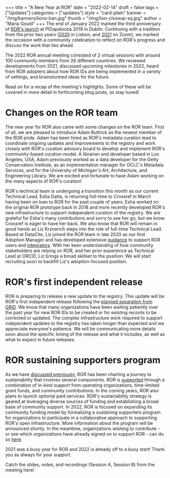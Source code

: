 +++
title = "A New Year at ROR"
date = "2022-02-14"
draft = false
tags = ["Updates"]
categories = ["updates"]
style = "card-plain"
banner = "/img/banners/lions-ban.jpg"
thumb = "/img/lion-closeup-sq.jpg"
author = "Maria Gould"
+++
The end of January 2022 marked the third anniversary of [ROR's launch](https://ror.org/blog/2019-02-10-announcing-first-ror-prototype/) at PIDapalooza 2019 in Dublin. Continuing with a tradition from the prior two years ([2020](https://ror.org/blog/2020-02-10-ror-ing-in-portugal/) in Lisbon, and [2021](https://ror.org/blog/2021-02-03-ror-annual-meeting/) on Zoom), we marked the occasion with a community celebration to reflect on ROR's progress and discuss the work that lies ahead.

The 2022 ROR annual meeting consisted of 2 virtual sessions with around 100 community members from 26 different countries. We reviewed developments from 2021, discussed upcoming milestones in 2022, heard from ROR adopters about how ROR IDs are being implemented in a variety of settings, and brainstormed ideas for the future.

Read on for a recap of the meeting's highlights. Some of these will be covered in more detail in forthcoming blog posts, so stay tuned!

# Changes on the ROR team

The new year for ROR also came with some changes on the ROR team. First of all, we are pleased to introduce Adam Buttrick as the newest member of the ROR pride. Adam has been hired as ROR's metadata curation lead to coordinate ongoing updates and improvements to the registry and work closely with ROR's curation advisory board to develop and implement ROR's community-based curation model. A librarian and developer based in Los Angeles, USA, Adam previously worked as a data developer for the Getty Conservation Institute, as an implementation manager for OCLC's Metadata Services, and for the University of Michigan's Art, Architecture, and Engineering Library. We are excited and fortunate to have Adam working on the many aspects of ROR's curation!

ROR's technical team is undergoing a transition this month as our current Technical Lead, Esha Datta, is returning full-time to Crossref in March having been on loan to ROR for the past couple of years. Esha worked on the original ROR prototype back in 2018 and more recently developed ROR's new infrastructure to support independent curation of the registry. We are grateful for Esha's many contributions and sorry to see her go, but we know Crossref is eager to have her back. We also know that ROR will remain in good hands as Liz Krznarich steps into the role of full-time Technical Lead. Based at DataCite, Liz joined the ROR team in late 2020 as our first Adoption Manager and has developed extensive [guidance](/2021-07-21-ror-resources-roundup) to support ROR users and [integrators](/integrations). With her keen understanding of how community stakeholders are relying on ROR, and her prior experience as Technical Lead at ORCID, Liz brings a broad skillset to the position. We will start recruiting soon to backfill Liz's adoption-focused position.

# ROR's first independent release

ROR is preparing to release a new update to the registry. This update will be ROR's first independent release following the [planned separation from GRID](/2021-07-12-ror-grid-the-way-forward). We know that many organizations have been waiting patiently over the past year for new ROR IDs to be created or for existing records to be corrected or updated. The complex infrastructure work required to support independent updates to the registry has taken longer than expected and we appreciate everyone's patience. We will be communicating more details soon about the specific timing of the release and what it includes, as well as what to expect in future releases.

# ROR sustaining supporters program

As we have [discussed previously](/2020-08-20-ror-progress-update), ROR has been charting a journey to sustainability that involves several components. ROR is [supported](/supporters) through a combination of in-kind support from operating organizations, time-limited grant funds, and community contributions. In the coming years, ROR also plans to launch optional paid services. ROR's sustainability strategy is geared at leveraging diverse sources of funding and establishing a broad base of community support. In 2022, ROR is focused on expanding its community funding model by formalizing a sustaining supporters program for organizations to participate in a collaborative approach to supporting ROR's open infrastructure. More information about the program will be announced shortly. In the meantime, organizations wishing to contribute - or see which organizations have already signed on to support ROR - can do so [here](/supporters).

2021 was a busy year for ROR and 2022 is already off to a busy start! Thank you as always for your support.

Catch the slides, notes, and recordings (Session A, Session B) from the meeting here!
